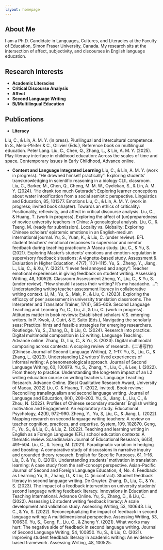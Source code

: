 ```yaml
---
layout: homepage
---
```


## About Me

I am a Ph.D. Candidate in Languages, Cultures, and Literacies at the Faculty of Education, Simon Fraser University, Canada. My research sits at the intersection of affect, subjectivity, and discourses in English language education.

## Research Interests

- **Academic Literacies**
- **Critical Discourse Analysis**
- **Affect**
- **Second Language Writing**
- **Bi/Multilingual Education**

## Publications

- **Literacy**

Liu, C., & Lin, A. M. Y. (in press). Plurilingual and intercultural competence. In S., Melo-Pfeifer & C., Ollivier (Eds.), Reference book on multilingual education. Peter Lang.
Liu, C., Chen, Q., Zhang, L., & Lin, A. M. Y. (2025). Play-literacy interface in childhood education: Across the scales of time and space. Contemporary Issues in Early Childhood, Advance online.
- **Content and Language Integrated Learning**
Liu, C., & Lin, A. M. Y. (work in progress). “He drowned himself practically”: Exploring students’ transknowledging in scientific reasoning in a biology CLIL classroom.
Liu, C., Barker, M., Chen, Q., Cheng, M. M. W., Oyelekan, S., & Lin, A. M. Y. (2024). “He drank too much Gatorade”: Exploring learner conceptions about water intoxification from a social semiotic perspective. Linguistics and Education, 85, 101377.
Emotions
Liu, C., & Lin, A. M. Y. (work in progress; invited book chapter). Towards an ethics of criticality: Positionality, reflexivity, and affect in critical discourse analysis.
Liu, C., & Huang, T. (work in progress). Exploring the affect of (un)preparedness of novice university teachers in China: A genealogical analysis.
Liu, C., & Tseng, M. (ready for submission). Locality vs. Globality: Exploring Chinese scholars’ epistemic emotions in an English-medium international journal.
Yu, S., Yuan, K., & Liu, C. (under review). EFL student teachers’ emotional responses to supervisor and mentor feedback during teaching practicum: A Macau study. 
Liu, C., & Yu, S. (2021). Exploring Master’s students’ emotions and emotion-regulation in supervisory feedback situations: A vignette-based study. Assessment & Evaluation in Higher Education, 47(7), 1101–1115. 
Yu, S., Zheng, Y., Jiang, L., Liu, C., & Xu, Y. (2021). “I even feel annoyed and angry”: Teacher emotional experiences in giving feedback on student writing. Assessing Writing, 48, 100528. 
Classroom Assessment
Zheng, Y., Liu, C., & Yu, S. (under review). “How should I assess their writing? It’s my headache. …”: Understanding writing teacher assessment literacy in collaborative writing context. 
Li, M., Yu, S., Mak, P., & Liu, C. (2023). Exploring the efficacy of peer assessment in university translation classrooms. The Interpreter and Translator Trainer, 17(4), 585–609.
Second Language Teaching and Learning
Yu, C., Liu, J., & Liu, C. (work in progress). Attitudes matter in book reviews: Established scholars V.S. emerging writers. In P. Kwok, J. Cutri, & E. Saito (Eds.), Navigating the scholarly seas: Practical hints and feasible strategies for emerging researchers. Routledge.
Yu, S., Zhang, D., & Liu, C. (2024). Research into practice: Digital multimodal composition in L2 writing. Language Teaching. Advance online.
Zhang, D., Liu, C., & Yu, S. (2023). Digital multimodal composing across contexts: A scoping review of research.《二语写作》(Chinese Journal of Second Language Writing), 2, 1–17. 
Yu, S., Liu, C., & Zhang, L. (2023). Understanding L2 writers’ lived experiences of informal writing: A phenomenological approach. Journal of Second Language Writing, 60, 100979.
Yu, S., Zhang, Y., Liu, C., & Lee, I. (2022). From theory to practice: Understanding the long-term impact of an L2 writing education course on writing teachers. Language Teaching Research. Advance Online. (Best Qualitative Research Award, University of Macau, 2022)
Liu, C. & Huang, T. (2022, invited). Book review: Reconciling translingualism and second language writing. Journal of Language and Education, 8(4), 200–203.
Yu, S., Jiang, L., Liu, C., & Zhou, N. (2022). Profiles of Chinese secondary students’ English writing motivation and Engagement: An exploratory study. Educational Psychology, 42(8), 972–990.
Zheng, Y., Yu, S, Liu, C., & Jiang, L. (2022). Mapping research on second language writing teachers: A review on teacher cognition, practices, and expertise. System, 109, 102870. 
Geng, F., Yu, S., & Liu, C., & Liu, Z. (2022). Teaching and learning writing in English as a Foreign Language (EFL) school education contexts: A thematic review. Scandinavian Journal of Educational Research, 66(3), 491–504. 
Liu, C., & Tseng, M. (2021). Paradigmatic variation in hedging and boosting: A comparative study of discussions in narrative inquiry and grounded theory research. English for Specific Purposes, 61, 1–16. 
Liu, C. & Yu, C. (2019). Understanding students’ motivation in translation learning: A case study from the self-concept perspective. Asian-Pacific Journal of Second and Foreign Language Education, 4, No. 4. 
Feedback as Learning
Yu, S., Zhang, D., & Liu, C. (in contract). Student feedback literacy in second language writing. De Gruyter.
Zhang, D., Liu, C., & Yu, S. (2023). The impact of a feedback intervention on university students’ second language writing feedback literacy. Innovations in Education and Teaching International. Advance Online.
Yu, S., Zhang, D., & Liu, C. (2022). Assessing L2 student writing feedback literacy: A scale development and validation study. Assessing Writing, 53, 100643. 
Liu, C., & Yu, S. (2022). Reconceptualizing the impact of feedback in second language writing: A multidimensional perspective. Assessing Writing, 53, 100630. 
Yu, S., Geng, F., Liu, C., & Zheng Y. (2021). What works may hurt: The negative side of feedback in second language writing. Journal of Second Language Writing, 54, 100850. 
Yu, S., & Liu, C. (2021). Improving student feedback literacy in academic writing: An evidence-based framework. Assessing Writing, 48, 100525. 
